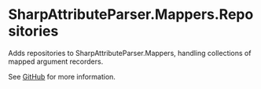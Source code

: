 # SharpAttributeParser.Mappers.Repositories

Adds repositories to SharpAttributeParser.Mappers, handling collections of mapped argument recorders.

See [GitHub](https://github.com/ErikWe/sharp-attribute-parser) for more information.